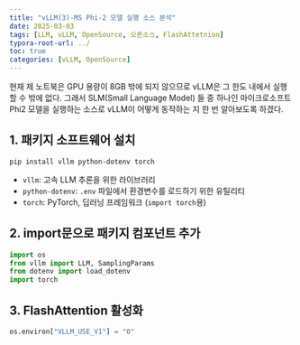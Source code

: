 ```yaml
---
title: "vLLM(3)-MS Phi-2 모델 실행 소스 분석"
date: 2025-03-03
tags: [LLM, vLLM, OpenSource, 오픈소스, FlashAttetnion]
typora-root-url: ../
toc: true
categories: [vLLM, OpenSource]
---
```




현재 제 노트북은 GPU 용량이 8GB 밖에 되지 않으므로 vLLM은 그 한도 내에서 실행할 수 밖에 없다. 그래서 SLM(Small Language Model) 들 중 하나인 마이크로소프트 Phi2 모델을 실행하는 소스로 vLLM이 어떻게 동작하는 지 한 번 알아보도록 하겠다.



## **1. 패키지 소프트웨어 설치**

```
pip install vllm python-dotenv torch
```

* `vllm`: 고속 LLM 추론을 위한 라이브러리
* `python-dotenv`: `.env` 파일에서 환경변수를 로드하기 위한 유틸리티
* `torch`: PyTorch, 딥러닝 프레임워크 (`import torch`용)



## **2. import문으로 패키지 컴포넌트 추가**

```python
import os
from vllm import LLM, SamplingParams
from dotenv import load_dotenv
import torch
```



## **3. FlashAttention 활성화**

```python
os.environ["VLLM_USE_V1"] = "0"
```
